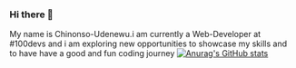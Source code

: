 ### Hi there 👋

 My name is Chinonso-Udenewu.i am currently a Web-Developer at #100devs and i am exploring new opportunities to showcase my skills and to have have a good and fun coding journey 
[![Anurag's GitHub stats](https://github-readme-stats.vercel.app/api?username=udenewu)](https://github.com/anuraghazra/github-readme-stats)
